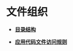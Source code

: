 # 文件组织<a name="ZH-CN_TOPIC_0000001158141245"></a>

-   **[目录结构](ts-framework-directory.md)**  

-   **[应用代码文件访问规则](ts-framework-file-access-rules.md)**  


